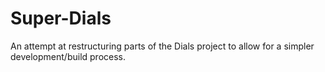 # Super-Dials

An attempt at restructuring parts of the Dials project to allow for a
simpler development/build process.